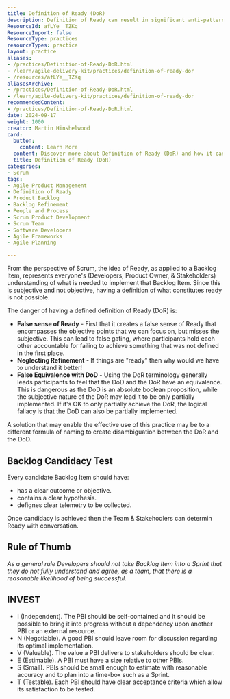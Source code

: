 ```yaml
---
title: Definition of Ready (DoR)
description: Definition of Ready can result in significant anti-patterns in teams.
ResourceId: afLYe__TZKq
ResourceImport: false
ResourceType: practices
resourceTypes: practice
layout: practice
aliases:
- /practices/Definition-of-Ready-DoR.html
- /learn/agile-delivery-kit/practices/definition-of-ready-dor
- /resources/afLYe__TZKq
aliasesArchive:
- /practices/Definition-of-Ready-DoR.html
- /learn/agile-delivery-kit/practices/definition-of-ready-dor
recommendedContent:
- /practices/Definition-of-Ready-DoR.html
date: 2024-09-17
weight: 1000
creator: Martin Hinshelwood
card:
  button:
    content: Learn More
  content: Discover more about Definition of Ready (DoR) and how it can help you in your Agile journey!
  title: Definition of Ready (DoR)
categories:
- Scrum
tags:
- Agile Product Management
- Definition of Ready
- Product Backlog
- Backlog Refinement
- People and Process
- Scrum Product Development
- Scrum Team
- Software Developers
- Agile Frameworks
- Agile Planning

---
```

From the perspective of Scrum, the idea of Ready, as applied to a Backlog Item, represents everyone's (Developers, Product Owner, & Stakeholders) understanding of what is needed to implement that Backlog Item. Since this is subjective and not objective, having a definition of what constitutes ready is not possible.

The danger of having a defined definition of Ready (DoR) is:

- **False sense of Ready** - First that it creates a false sense of Ready that encompasses the objective points that we can focus on, but misses the subjective. This can lead to false gating, where participants hold each other accountable for failing to achieve something that was not defined in the first place.
- **Neglecting Refinement** - If things are "ready" then why would we have to understand it better!
- **False Equivalence with DoD** - Using the DoR terminology generally leads participants to feel that the DoD and the DoR have an equivalence. This is dangerous as the DoD is an absolute boolean proposition, while the subjective nature of the DoR may lead it to be only partially implemented. If it's OK to only partially achieve the DoR, the logical fallacy is that the DoD can also be partially implemented.

A solution that may enable the effective use of this practice may be to a different formula of naming to create disambiguation between the DoR and the DoD.

## Backlog Candidacy Test

Every candidate Backlog Item should have:

- has a clear outcome or objective.
- contains a clear hypothesis.
- defignes clear telemetry to be collected.

Once candidacy is achieved then the Team & Stakehodlers can determin Ready with conversation.

## Rule of Thumb

_As a general rule Developers should not take Backlog Item into a Sprint that they do not fully understand and agree, as a team, that there is a reasonable likelihood of being successful._

## INVEST

- I (Independent). The PBI should be self-contained and it should be possible to bring it into progress without a dependency upon another PBI or an external resource.
- N (Negotiable). A good PBI should leave room for discussion regarding its optimal implementation.
- V (Valuable). The value a PBI delivers to stakeholders should be clear.
- E (Estimable). A PBI must have a size relative to other PBIs.
- S (Small). PBIs should be small enough to estimate with reasonable accuracy and to plan into a time-box such as a Sprint.
- T (Testable). Each PBI should have clear acceptance criteria which allow its satisfaction to be tested.
